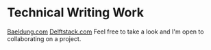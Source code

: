 # Technical Writing Work
[Baeldung.com]()
[Delftstack.com](https://www.delftstack.com/author/fumbani-banda/)
Feel free to take a look and I'm open to collaborating on a project. 
